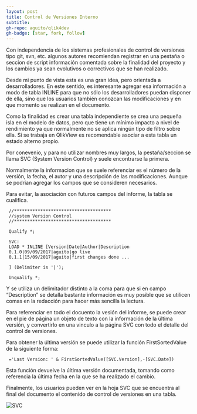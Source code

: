 ```yaml
---
layout: post
title: Control de Versiones Interno
subtitle: 
gh-repo: aguito/qlik4dev
gh-badge: [star, fork, follow]
---
```


Con independencia de los sistemas profesionales de control de versiones tipo git, svn, etc. algunos autores recomiendan registrar en una pestaña o seccion de script información comentada sobre la finalidad del proyecto y los cambios ya sean evolutivos o correctivos que se han realizado.

Desde mi punto de vista esta es una gran idea, pero orientada a desarrolladores. En este sentido, es interesante agregar esa información a modo de tabla INLINE para que no sólo los desarrolladores puedan disponer de ella, sino que los usuarios también conozcan las modificaciones y en que momento se realizan en el documento.

Como la finalidad es crear una tabla independiente se crea una pequeña isla en el modelo de datos, pero que tiene un mínimo impacto a nivel de rendimiento ya que normalmente no se aplica ningún tipo de filtro sobre ella. Si se trabaja en QlikView es recomendable asociar a esta tabla un estado alterno propio.

Por conevenio, y para no utilizar nombres muy largos, la pestaña/seccion se llama SVC (System Version Control) y suele encontrarse la primera.

Normalmente la informacion que se suele referenciar es el número de la versión, la fecha, el autor y una descripción de las modificaciones. Aunque se podrian agregar los campos que se consideren necesarios.

Para evitar, la asociación con futuros campos del informe, la tabla se cualifica.

~~~
 //*************************************
 //system Version Control
 //*************************************

 Qualify *;

 SVC:
 LOAD * INLINE [Version|Date|Author|Description
 0.1.0|09/09/2017|aguito|go live
 0.1.1|15/09/2017|aguito|first changes done ...

 ] (Delimiter is '|');

 Unqualify *;

~~~

Y se utiliza un delimitador distinto a la coma para que si en campo “Description” se detalla bastante información es muy posible que se utilicen comas en la redacción para hacer más sencilla la lectura.

Para referenciar en todo el docuento la vesión del informe, se puede crear en el pie de página un objeto de texto con la información de la última versión, y convertirlo en una vinculo a la página SVC con todo el detalle del control de versiones.

Para obtener la última versión se puede utilizar la función FirstSortedValue de la siguiente forma:

~~~
 ='Last Version: ' & FirstSortedValue([SVC.Version],-[SVC.Date])
~~~

Esta función devuelve la última versión documentada, tomando como referencia la última fecha en la que se ha realizado el cambio.


Finalmente, los usuarios pueden ver en la hoja SVC que se encuentra al final del documento el contenido de control de versiones en una tabla.

![SVC](images/svc.png)
